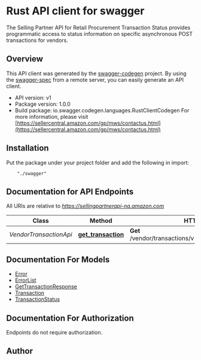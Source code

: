 # Rust API client for swagger

The Selling Partner API for Retail Procurement Transaction Status provides programmatic access to status information on specific asynchronous POST transactions for vendors.

## Overview
This API client was generated by the [swagger-codegen](https://github.com/swagger-api/swagger-codegen) project.  By using the [swagger-spec](https://github.com/swagger-api/swagger-spec) from a remote server, you can easily generate an API client.

- API version: v1
- Package version: 1.0.0
- Build package: io.swagger.codegen.languages.RustClientCodegen
For more information, please visit [https://sellercentral.amazon.com/gp/mws/contactus.html](https://sellercentral.amazon.com/gp/mws/contactus.html)

## Installation
Put the package under your project folder and add the following in import:
```
    "./swagger"
```

## Documentation for API Endpoints

All URIs are relative to *https://sellingpartnerapi-na.amazon.com*

Class | Method | HTTP request | Description
------------ | ------------- | ------------- | -------------
*VendorTransactionApi* | [**get_transaction**](docs/VendorTransactionApi.md#get_transaction) | **Get** /vendor/transactions/v1/transactions/{transactionId} | 


## Documentation For Models

 - [Error](docs/Error.md)
 - [ErrorList](docs/ErrorList.md)
 - [GetTransactionResponse](docs/GetTransactionResponse.md)
 - [Transaction](docs/Transaction.md)
 - [TransactionStatus](docs/TransactionStatus.md)


## Documentation For Authorization
 Endpoints do not require authorization.


## Author



